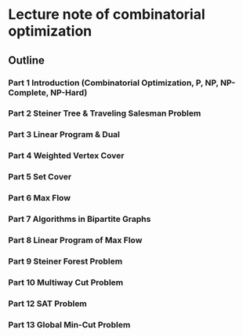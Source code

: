 # Lecture note of combinatorial optimization
## Outline

### Part 1 Introduction (Combinatorial Optimization, P, NP, NP-Complete, NP-Hard)

### Part 2 Steiner Tree & Traveling Salesman Problem

### Part 3 Linear Program & Dual

### Part 4 Weighted Vertex Cover

### Part 5 Set Cover

### Part 6 Max Flow

### Part 7 Algorithms in Bipartite Graphs

### Part 8 Linear Program of Max Flow

### Part 9 Steiner Forest Problem

### Part 10 Multiway Cut Problem

### Part 12 SAT Problem

### Part 13 Global Min-Cut Problem
